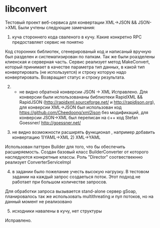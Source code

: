 # libconvert
Тестовый проект веб-сервиса для конвертации XML->JSON && JSON->XML
Были учтены следующие замечания:

1. куча стороннего кода сваленого в кучу. Какие конкретно RPC предоставляет сервис не понятно

Код сторонних библиотек, сгенерированый код и написаный вручную был разделен и систематизирован по папкам. Так же были роазделены клиенская и серверная часть. Сервис реализует метод MakeConvert, который принимает в качестве параметра тип данных, в какой тип конвертировать (не используется) и строку которую надо конвертировать. Возвращает статус и строку результата.

2. - не видно обратной конверсии JSON -> XML
Исправлено. Для конверсии были использовананы библиотеки RapidXML && RapidJSON (http://rapidxml.sourceforge.net/ и http://rapidjson.org), для конверсии XML->JSON был использован код https://github.com/Cheedoong/xml2json без модификаций, для конверсии JSON->XML был переписан на с++ код  Stefan Goessner/ http://goessner.net/ 

3. не видно возможности расширять функционал , например добавить конвертацию 1)YAML->XML 2) XML->YAML

Использован паттрен Builder для того, что бы обеспечить расширяемость. Создан базовый класс BuilderConverter от которого наследуются конкретные классы. Роль "Director" соотвествекнно реализует ConverterServiceImpl

4.  в задании было пожелание учесть высокую нагрузку. В тестовом задании на каждый запрос создаеться поток. Этот подход не работает при большом количестве запросов.

Для обработки запроса вызывается stand-alone сервер gSoap, планировалось так же использовать multithreating и пул потоков, но на данный момент не реализовано

5. исходники навалены в кучу, нет структуры

Исправлено.
